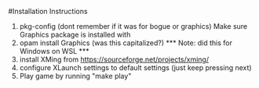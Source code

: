 #Installation Instructions
1) pkg-config (dont remember if it was for bogue or graphics)
Make sure Graphics package is installed with
2) opam install Graphics (was this capitalized?)
*** Note: did this for Windows on WSL ***
3) install XMing from https://sourceforge.net/projects/xming/
4) configure XLaunch settings to default settings (just keep pressing next)
5) Play game by running "make play"
